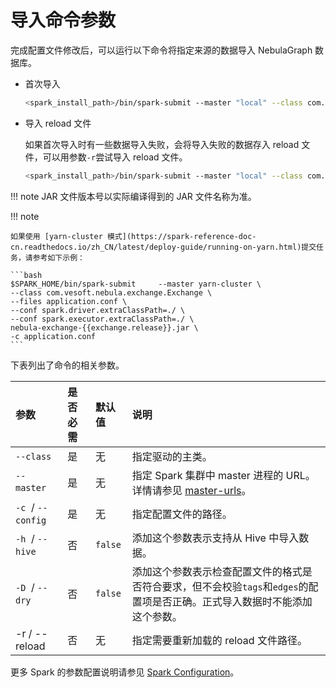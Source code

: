 # 导入命令参数

完成配置文件修改后，可以运行以下命令将指定来源的数据导入 NebulaGraph 数据库。

- 首次导入

  ```bash
  <spark_install_path>/bin/spark-submit --master "local" --class com.vesoft.nebula.exchange.Exchange <nebula-exchange-2.x.y.jar_path> -c <application.conf_path> 
  ```

- 导入 reload 文件
  
  如果首次导入时有一些数据导入失败，会将导入失败的数据存入 reload 文件，可以用参数`-r`尝试导入 reload 文件。
  
  ```bash
  <spark_install_path>/bin/spark-submit --master "local" --class com.vesoft.nebula.exchange.Exchange <nebula-exchange-2.x.y.jar_path> -c <application.conf_path> -r "<reload_file_path>" 
  ```

!!! note
    JAR 文件版本号以实际编译得到的 JAR 文件名称为准。

!!! note

    如果使用 [yarn-cluster 模式](https://spark-reference-doc-cn.readthedocs.io/zh_CN/latest/deploy-guide/running-on-yarn.html)提交任务，请参考如下示例：

    ```bash
    $SPARK_HOME/bin/spark-submit     --master yarn-cluster \
    --class com.vesoft.nebula.exchange.Exchange \
    --files application.conf \
    --conf spark.driver.extraClassPath=./ \
    --conf spark.executor.extraClassPath=./ \
    nebula-exchange-{{exchange.release}}.jar \
    -c application.conf
    ```

下表列出了命令的相关参数。

| 参数 | 是否必需 | 默认值 | 说明 |
| :--- | :--- | :--- | :--- |
| `--class`  | 是 | 无 | 指定驱动的主类。 |
| `--master`  | 是 | 无 | 指定 Spark 集群中 master 进程的 URL。详情请参见 [master-urls](https://spark.apache.org/docs/latest/submitting-applications.html#master-urls "点击前往 Apache Spark 文档")。 |
| `-c`  / `--config`  | 是 | 无 | 指定配置文件的路径。 |
| `-h`  / `--hive`  | 否 | `false` | 添加这个参数表示支持从 Hive 中导入数据。 |
| `-D`  / `--dry`  | 否 | `false` | 添加这个参数表示检查配置文件的格式是否符合要求，但不会校验`tags`和`edges`的配置项是否正确。正式导入数据时不能添加这个参数。 |
|-r / --reload | 否  |  无  |   指定需要重新加载的 reload 文件路径。 |

更多 Spark 的参数配置说明请参见 [Spark Configuration](https://spark.apache.org/docs/latest/configuration.html#runtime-environment)。
